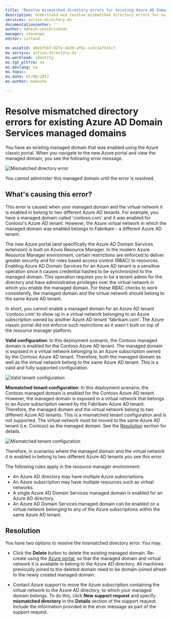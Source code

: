 ```yaml
---
title: 'Resolve mismatched directory errors for existing Azure AD Domain Services managed domains | Microsoft Docs'
description: Understand and resolve mismatched directory errors for existing Azure AD Domain Services managed domains
services: active-directory-ds
documentationcenter: ''
author: mahesh-unnikrishnan
manager: stevenpo
editor: curtand

ms.assetid: 40eb75b7-827e-4d30-af6c-ca3c2af915c7
ms.service: active-directory-ds
ms.workload: identity
ms.tgt_pltfrm: na
ms.devlang: na
ms.topic:
ms.date: 07/06/2017
ms.author: maheshu

---
```

# Resolve mismatched directory errors for existing Azure AD Domain Services managed domains
You have an existing managed domain that was enabled using the Azure classic portal. When you navigate to the new Azure portal and view the managed domain, you see the following error message.

![Mismatched directory error](.\media\getting-started\mismatched-tenant-error.png)

You cannot administer this managed domain until the error is resolved.


## What's causing this error?
This error is caused when your managed domain and the virtual network it is enabled in belong to two different Azure AD tenants. For example, you have a managed domain called 'contoso.com' and it was enabled for Contoso's Azure AD tenant. However, the Azure virtual network in which the managed domain was enabled belongs to Fabrikam - a different Azure AD tenant.

The new Azure portal (and specifically the Azure AD Domain Services extension) is built on Azure Resource Manager. In the modern Azure Resource Manager environment, certain restrictions are enforced to deliver greater security and for roles based access control (RBAC) to resources. Enabling Azure AD Domain Services for an Azure AD tenant is a sensitive operation since it causes credential hashes to be synchronized to the managed domain. This operation requires you to be a tenant admin for the directory and have administrative privileges over the virtual network in which you enable the managed domain. For these RBAC checks to work consistently, the managed domain and the virtual network should belong to the same Azure AD tenant.

In short, you cannot enable a managed domain for an Azure AD tenant 'contoso.com' to show up in a virtual network belonging to an Azure subscription owned by another Azure AD tenant 'fabrikam.com'. The Azure classic portal did not enforce such restrictions as it wasn't built on top of the resource manager platform.

**Valid configuration**: In this deployment scenario, the Contoso managed domain is enabled for the Contoso Azure AD tenant. The managed domain is exposed in a virtual network belonging to an Azure subscription owned by the Contoso Azure AD tenant. Therefore, both the managed domain as well as the virtual network belong to the same Azure AD tenant. This is a valid and fully supported configuration.

![Valid tenant configuration](./media/getting-started/valid-tenant-config.png)

**Mismatched tenant configuration**: In this deployment scenario, the Contoso managed domain is enabled for the Contoso Azure AD tenant. However, the managed domain is exposed in a virtual network that belongs to an Azure subscription owned by the Fabrikam Azure AD tenant. Therefore, the managed domain and the virtual network belong to two different Azure AD tenants. This is a mismatched tenant configuration and is not supported. The virtual network must be moved to the same Azure AD tenant (i.e. Contoso) as the managed domain. See the [Resolution](#resolution) section for details.

![Mismatched tenant configuration](./media/getting-started/mismatched-tenant-config.png)

Therefore, in scenarios where the managed domain and the virtual network it is enabled in belong to two different Azure AD tenants you see this error.

The following rules apply in the resource manager environment:
- An Azure AD directory may have multiple Azure subscriptions.
- An Azure subscription may have multiple resources such as virtual networks.
- A single Azure AD Domain Services managed domain is enabled for an Azure AD directory.
- An Azure AD Domain Services managed domain can be enabled on a virtual network belonging to any of the Azure subscriptions within the same Azure AD tenant.


## Resolution
You have two options to resolve the mismatched directory error. You may:

- Click the **Delete** button to delete the existing managed domain. Re-create using the [Azure portal](https://portal.azure.com), so that the managed domain and virtual network it is available in belong to the Azure AD directory. All machines previously joined to the deleted domain need to be domain-joined afresh to the newly created managed domain.

- Contact Azure support to move the Azure subscription containing the virtual network to the Azure AD directory, to which your managed domain belongs. To do this, click **New support request** and specify **mismatched directory** in the **Details** section of the support request. Include the information provided in the error message as part of the support request.

